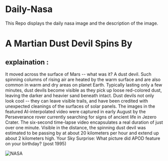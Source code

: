 # Daily-Nasa

This Repo displays the daily nasa image and the description of the image.

<!--NASA-->
# A Martian Dust Devil Spins By
## explaination :

It moved across the surface of Mars -- what was it? A dust devil. Such spinning columns of rising air are heated by the warm surface and are also common in warm and dry areas on planet Earth.  Typically lasting only a few minutes, dust devils become visible as they pick up loose red-colored dust, leaving the darker and heavier sand beneath intact.  Dust devils not only look cool -- they can leave visible trails, and have been credited with unexpected cleanings of the surfaces of solar panels. The images in the featured AI-interpolated video were captured in early August by the Perseverance rover currently searching for signs of ancient life in Jezero Crater. The six-second time-lapse video encapsulates a real duration of just over one minute.  Visible in the distance, the spinning dust devil was estimated to be passing by at about 20 kilometers per hour and extend up about 2 kilometers high.   Your Sky Surprise: What picture did APOD feature on your birthday? (post 1995)

![NASA](https://www.youtube.com/embed/xB3QIEkNJgs?rel=0)
<!--/NASA-->